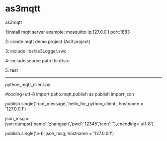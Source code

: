 # as3mqtt
as3mqtt

1:install mqtt server
example:
  mosquitto ip:127.0.0.1 port:1883
  
2: create mqtt demo project (As3 project)

3:
include libs/as3Logger.swc

4:
include source path  third/src 

5: test


--------------------------
python_mqtt_client.py


#coding=utf-8
import paho.mqtt.publish as publish
import json

publish.single('root_message','hello_for_python_client', hostname = '127.0.0.1')

json_msg = json.dumps({'name':'zhangsan','pwd':'12345','icon':''},encoding='utf-8')

publish.single('a-b',json_msg, hostname = '127.0.0.1')

